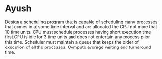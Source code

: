 # Ayush

Design a scheduling program that is capable of scheduling many processes that comes in at some time interval and are allocated 
the CPU not more that 10 time units. CPU must schedule processes having short execution time first.CPU is idle for 3 time units and
does not entertain any process prior this time. Scheduler must maintain a queue that keeps the order of execution of all the processes.
Compute average waiting and turnaround time.
